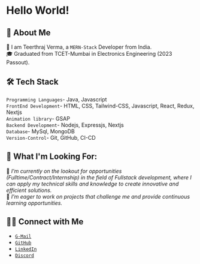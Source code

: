 # Hello World!
## 📝 About Me
👋 I am Teerthraj Verma, a `MERN-Stack` Developer from India.  
🎓 Graduated from TCET-Mumbai in Electronics Engineering (2023 Passout).


## 🛠 Tech Stack
  `Programming Languages`- Java, Javascript  
  `FrontEnd Development`- HTML, CSS, Tailwind-CSS, Javascript, React, Redux, Nextjs   
  `Animation library`- GSAP  
  `Backend Development`- Nodejs, Expressjs, Nextjs  
  `Database`- MySql, MongoDB   
  `Version-Control`- Git, GitHub, CI-CD  
  
## 💼 What I'm Looking For:
👀 _I'm currently on the lookout for opportunities (Fulltime/Contract/Internship) in the field of Fullstack development, where I can apply my technical skills and knowledge to create innovative and efficient solutions._  
🤝 _I'm eager to work on projects that challenge me and provide continuous learning opportunities._     

##  🤝🏻 Connect with Me  
* [`G-Mail`](mailto:teerthrajverma181001@gmail.com)   
* [`GitHub`]( https://github.com/teerthrajverma01)   
* [`LinkedIn`]( www.linkedin.com/in/teerthrajverma)   
* [`Discord`]( discordapp.com/users/appu#3417)    





